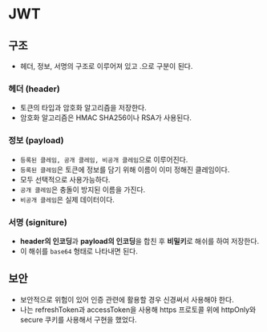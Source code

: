 # JWT

## 구조

- 헤더, 정보, 서명의 구조로 이루어져 있고 .으로 구분이 된다.

### 헤더 (header)

- 토큰의 타입과 암호화 알고리즘을 저장한다.
- 암호화 알고리즘은 HMAC SHA256이나 RSA가 사용된다.

### 정보 (payload)

- `등록된 클레임, 공개 클레임, 비공개 클레임`으로 이루어진다.
- `등록된 클레임`은 토큰에 정보를 담기 위해 이름이 이미 정해진 클레임이다.
- 모두 선택적으로 사용가능하다.
- `공개 클레임`은 충돌이 방지된 이름을 가진다.
- `비공개 클레임`은 실제 데이터이다.

### 서명 (signiture)

- **header의 인코딩**과 **payload의 인코딩**을 합친 후 **비밀키**로 해쉬를 하여 저장한다.
- 이 해쉬를 `base64` 형태로 나타내면 된다.

## 보안

- 보안적으로 위험이 있어 인증 관련에 활용할 경우 신경써서 사용해야 한다.
- 나는 refreshToken과 accessToken을 사용해 https 프로토콜 위에 httpOnly와 secure 쿠키를 사용해서 구현을 했었다.
